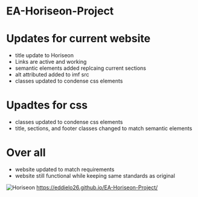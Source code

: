 # EA-Horiseon-Project

# Updates for current website
* title update to Horiseon
* Links are active and working 
* semantic elements added replcaing current sections
* alt attributed added to imf src
* classes updated to condense css elements

# Upadtes for css
* classes updated to condense css elements
* title, sections, and footer classes changed to match semantic elements

# Over all
* website updated to match requirements
* website still functional while keeping same standards as original

![Horiseon](https://user-images.githubusercontent.com/94813193/147856076-aedcc83d-e577-4eb9-9a4c-213038a80bfe.png)
https://eddielo26.github.io/EA-Horiseon-Project/
